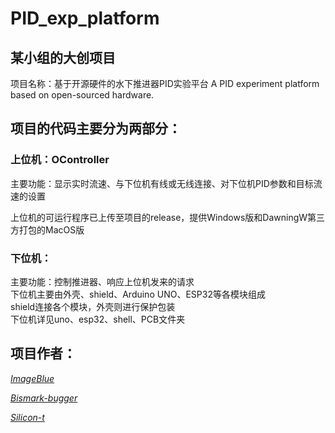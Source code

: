 # PID_exp_platform
## 某小组的大创项目

项目名称：基于开源硬件的水下推进器PID实验平台
A PID experiment platform based on open-sourced hardware.

## 项目的代码主要分为两部分：

### 上位机：OController

主要功能：显示实时流速、与下位机有线或无线连接、对下位机PID参数和目标流速的设置

上位机的可运行程序已上传至项目的release，提供Windows版和DawningW第三方打包的MacOS版

### 下位机：

主要功能：控制推进器、响应上位机发来的请求  
下位机主要由外壳、shield、Arduino UNO、ESP32等各模块组成  
shield连接各个模块，外壳则进行保护包装  
下位机详见uno、esp32、shell、PCB文件夹

## 项目作者：

[*ImageBlue*](https://github.com/ImageBlue)

[*Bismark-bugger*](https://github.com/Bismark-bugger)

[*Silicon-t*](https://github.com/Silicon-t)

